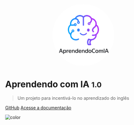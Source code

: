 <p align="center">
  <img src="./assets/imagemlogoaprendendocomia.png" alt="logo" width="200" style="border-radius: 50%;" />
</p>


# Aprendendo com IA <small>1.0</small>

> Um projeto para incentivá-lo no aprendizado do inglês 

[GitHub](https://github.com/UnBArqDsw2025-2-Turma02/2025.2_T02_G3_AprendendoComIA_Entrega_01)
[Acesse a documentação](https://unbarqdsw2025-2-turma02.github.io/2025.2_T02_G3_AprendendoComIA_Entrega_01/#/?id=aprendendocomia)

![color](#2c3e50)
